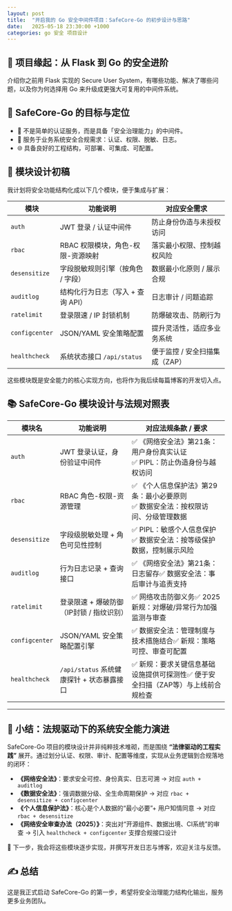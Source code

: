 ```yaml
---
layout: post
title:  "开启我的 Go 安全中间件项目：SafeCore-Go 的初步设计与思路"
date:   2025-05-18 23:30:00 +1000
categories: go 安全 项目设计
---
```


## 🧭 项目缘起：从 Flask 到 Go 的安全进阶

介绍你之前用 Flask 实现的 Secure User System，有哪些功能、解决了哪些问题，以及你为何选择用 Go 来升级成更强大可复用的中间件系统。

## 🧱 SafeCore-Go 的目标与定位

- 📌 不是简单的认证服务，而是具备「安全治理能力」的中间件。
- 🎯 服务于业务系统安全合规需求：认证、权限、脱敏、日志。
- 🌐 具备良好的工程结构，可部署、可集成、可配置。

## 🧩 模块设计初稿

我计划将安全功能结构化成以下几个模块，便于集成与扩展：

| 模块 | 功能说明 | 对应安全需求 |
|------|----------|----------------|
| `auth` | JWT 登录 / 认证中间件 | 防止身份伪造与未授权访问 |
| `rbac` | RBAC 权限模块，角色-权限-资源映射 | 落实最小权限、控制越权风险 |
| `desensitize` | 字段脱敏规则引擎（按角色 / 字段） | 数据最小化原则 / 展示合规 |
| `auditlog` | 结构化行为日志（写入 + 查询 API） | 日志审计 / 问题追踪 |
| `ratelimit` | 登录限速 / IP 封锁机制 | 防爆破攻击、防刷行为 |
| `configcenter` | JSON/YAML 安全策略配置 | 提升灵活性，适应多业务系统 |
| `healthcheck` | 系统状态接口 `/api/status` | 便于监控 / 安全扫描集成（ZAP） |

这些模块既是安全能力的核心实现方向，也将作为我后续每篇博客的开发切入点。


## 📚 SafeCore-Go 模块设计与法规对照表

| 模块名          | 功能说明                                     | 对应法规条款 / 要求                                                                 |
|-----------------|----------------------------------------------|------------------------------------------------------------------------------------|
| `auth`          | JWT 登录认证，身份验证中间件                  | ✅ 《网络安全法》第21条：用户身份真实认证<br>✅ PIPL：防止伪造身份与越权访问             |
| `rbac`          | RBAC 角色-权限-资源管理                       | ✅ 《个人信息保护法》第29条：最小必要原则<br>✅ 数据安全法：按权限访问、分级管理数据       |
| `desensitize`   | 字段级脱敏处理 + 角色可见性控制               | ✅ PIPL：敏感个人信息保护✅ 数据安全法：按等级保护数据，控制展示风险                   |
| `auditlog`      | 行为日志记录 + 查询接口                       | ✅ 《网络安全法》第21条：日志留存✅ 数据安全法：事后审计与追责支持                      |
| `ratelimit`     | 登录限速 + 爆破防御（IP封锁 / 指纹识别）      | ✅ 网络攻击防御义务✅ 2025新规：对爆破/异常行为加强监测与审查                          |
| `configcenter`  | JSON/YAML 安全策略配置引擎                    | ✅ 数据安全法：管理制度与技术措施结合✅ 新规：策略可控、审查可配置                     |
| `healthcheck`   | `/api/status` 系统健康探针 + 状态暴露接口     | ✅ 新规：要求关键信息基础设施提供可探测性✅ 便于安全扫描（ZAP等）与上线前合规检查        |

---

## 🧠 小结：法规驱动下的系统安全能力演进

SafeCore-Go 项目的模块设计并非纯粹技术堆砌，而是围绕 **“法律驱动的工程实践”** 展开。通过划分认证、权限、审计、配置等维度，实现从业务逻辑到合规落地的闭环：

- **《网络安全法》**：要求安全可控、身份真实、日志可溯 → 对应 `auth + auditlog`  
- **《数据安全法》**：强调数据分级、全生命周期保护 → 对应 `rbac + desensitize + configcenter`  
- **《个人信息保护法》**：核心是个人数据的“最小必要”+ 用户知情同意 → 对应 `rbac + desensitize`  
- **《网络安全审查办法（2025）》**：突出对“开源组件、数据出境、CI系统”的审查 → 引入 `healthcheck + configcenter` 支撑合规接口设计

📌 下一步，我会将这些模块逐步实现，并撰写开发日志与博客，欢迎关注与反馈。


## ✍️ 总结

这是我正式启动 SafeCore-Go 的第一步，希望将安全治理能力结构化输出，服务更多业务团队。
